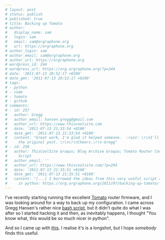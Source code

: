 ```yaml
---
# layout: post
# status: publish
# published: true
# title: Backing up Tomato
# author:
#   display_name: sam
#   login: sam
#   email: sam@orgraphone.org
#   url: https://orgraphone.org
# author_login: sam
# author_email: sam@orgraphone.org
# author_url: https://orgraphone.org
# wordpress_id: 244
# wordpress_url: https://org.orgraphone.org/?p=244
# date: '2011-07-13 20:52:17 +0100'
# date_gmt: '2011-07-13 20:52:17 +0100'
# tags:
# - python
# - code
# - tomato
# - github
# comments:
# - id: 257
#   author: Gregg
#   author_email: hansen.gregg@gmail.com
#   author_url: https://www.thiscoolsite.com
#   date: '2011-07-13 21:33:54 +0100'
#   date_gmt: '2011-07-13 21:33:54 +0100'
#   content: "Great work, I'm glad it helped someone.  :razz: \r\nI'll add a link on
#     the original post. \r\n\r\nCheers.\r\n-Gregg"
# - id: 258
#   author: ThisCoolSite &raquo; Blog Archive &raquo; Tomato Router Config &#8211; Backup
#     Script
#   author_email: ''
#   author_url: https://www.thiscoolsite.com/?p=294
#   date: '2011-07-13 21:35:51 +0100'
#   date_gmt: '2011-07-13 21:35:51 +0100'
#   content: "[...] I borrowed the ideas from this very useful script and rewrote it
#     in python: https://org.orgraphone.org/2011/07/backing-up-tomato/ [...]"
---
```

<p>I've recently starting running the excellent <a title="Tomato" href="https://www.polarcloud.com/tomato" target="_blank">Tomato</a> router firmware, and I was looking around for a way to back up my configuration. I came across Gregg Hansen's rather nice <a title="Gregg's bash script" href="https://www.thiscoolsite.com/?p=294" target="_blank">bash script</a>, but it didn't quite do what I was after so I started hacking it and then, as inevitably happens, I thought "You know what, this would be <em>so</em> much nicer in python".</p>
<p>And so I came up with <a title="Github" href="https://github.com/pikesley/tomato" target="_blank">this</a>. I realise it's is a longshot, but I hope <em>somebody </em>finds this useful.</p>
